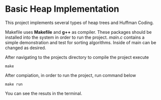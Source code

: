 # Basic Heap Implementation
This project implements several types of heap trees and Huffman Coding.

Makefile uses **Makefile** and **g++** as compiler. These packages should be installed into the system in order to run the project. *main.c* contains a simple demonstration and test for sorting algorithms. Inside of main can be changed as desired.

After navigating to the projects directory to compile the project execute
```
make
```

After compiation, in order to run the project, run command below
```
make run
```

You can see the resuts in the terminal.
